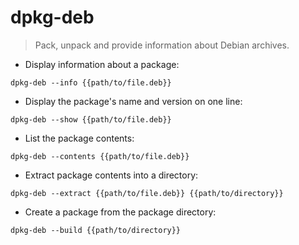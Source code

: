 # dpkg-deb

> Pack, unpack and provide information about Debian archives.

- Display information about a package:

`dpkg-deb --info {{path/to/file.deb}}`

- Display the package's name and version on one line:

`dpkg-deb --show {{path/to/file.deb}}`

- List the package contents:

`dpkg-deb --contents {{path/to/file.deb}}`

- Extract package contents into a directory:

`dpkg-deb --extract {{path/to/file.deb}} {{path/to/directory}}`

- Create a package from the package directory:

`dpkg-deb --build {{path/to/directory}}`
